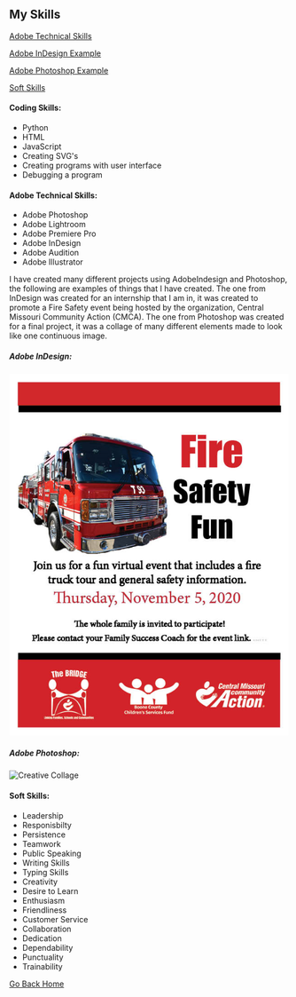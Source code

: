 ## My Skills

[Adobe Technical Skills](https://github.com/LaykinK/LaykinK.github.io/blob/main/My%20Skills.md#adobe-technical-skills)

[Adobe InDesign Example](https://github.com/LaykinK/LaykinK.github.io/blob/main/My%20Skills.md#adobe-indesign)

[Adobe Photoshop Example](https://github.com/LaykinK/LaykinK.github.io/blob/main/My%20Skills.md#adobe-photoshop)

[Soft Skills](https://github.com/LaykinK/LaykinK.github.io/blob/main/My%20Skills.md#soft-skills)



#### Coding Skills:
- Python
- HTML
- JavaScript
- Creating SVG's
- Creating programs with user interface
- Debugging a program

#### Adobe Technical Skills:
- Adobe Photoshop
- Adobe Lightroom
- Adobe Premiere Pro
- Adobe InDesign
- Adobe Audition
- Adobe Illustrator

I have created many different projects using AdobeIndesign and Photoshop, the following are examples of things that I have created. The one from InDesign was created for an internship that I am in, it was created to promote a Fire Safety event being hosted by the organization, Central Missouri Community Action (CMCA). The one from Photoshop was created for a final project, it was a collage of many different elements made to look like one continuous image.

##### Adobe InDesign:

![Fire Safety Poster](https://github.com/LaykinK/LaykinK.github.io/blob/main/FireSafetyFlyer_Internship.jpg)

##### Adobe Photoshop:

![Creative Collage](https://github.com/LaykinK/LaykinK.github.io/blob/main/finalproject3_LaykinKennemer.png)

#### Soft Skills:
- Leadership
- Responisbilty
- Persistence
- Teamwork
- Public Speaking
- Writing Skills
- Typing Skills
- Creativity
- Desire to Learn
- Enthusiasm
- Friendliness
- Customer Service
- Collaboration
- Dedication
- Dependability
- Punctuality
- Trainability


[Go Back Home](https://github.com/LaykinK/LaykinK.github.io#welcome-to-laykins-homepage)
